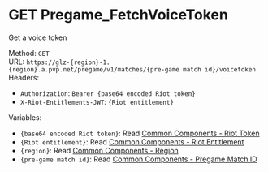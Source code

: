 # GET Pregame_FetchVoiceToken

Get a voice token  


Method: `GET`  
URL: `https://glz-{region}-1.{region}.a.pvp.net/pregame/v1/matches/{pre-game match id}/voicetoken`  
Headers:
 - `Authorization`: `Bearer {base64 encoded Riot token}`
 - `X-Riot-Entitlements-JWT`: `{Riot entitlement}`

Variables:
 - `{base64 encoded Riot token}`: Read [Common Components - Riot Token](..\common-components.md#riot-token)
 - `{Riot entitlement}`: Read [Common Components - Riot Entitlement](..\common-components.md#riot-entitlement)
 - `{region}`: Read [Common Components - Region](..\common-components.md#region)
 - `{pre-game match id}`: Read [Common Components - Pregame Match ID](..\common-components.md#pregame-match-id)

